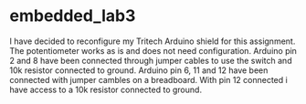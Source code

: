 # embedded_lab3

I have decided to reconfigure my Tritech Arduino shield for this assignment.
The potentiometer works as is and does not need configuration.
Arduino pin 2 and 8 have been connected through jumper cables to use the switch and 10k resistor connected to ground.
Arduino pin 6, 11 and 12 have been connected with jumper cambles on a breadboard.
With pin 12 connected i have access to a 10k resistor connected to ground.

